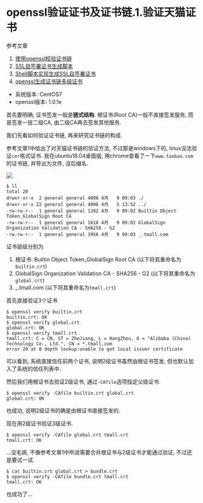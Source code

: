 # openssl验证证书及证书链.1.验证天猫证书

参考文章

1. [使用openssl校验证书链](http://www.zeali.net/entry/532)
2. [SSL自签署证书生成脚本](http://www.zeali.net/entry/532)
3. [Shell脚本实现生成SSL自签署证书](http://www.jb51.net/article/60371.htm)
4. [openssl生成证书链多级证书](http://www.cnblogs.com/gsls200808/p/4502044.html)

- 系统版本: CentOS7
- openssl版本: 1.0.1e

首先要明确, 证书签发一般是**链式结构**. 根证书(Root CA)一般不直接签发服务, 而是签发一层二级CA, 由二级CA再去签发其他服务. 

我们先看如何验证证书链, 再来研究证书链的构成.

参考文章1中给出了对天猫证书链的验证方法, 不过那是windows下的, linux没法验证`cer`格式证书. 我在ubuntu16.04桌面版, 用chrome查看了一下`www.taobao.com`的证书链, 并导出为文件, 没后缀名.

![](https://gitee.com/generals-space/gitimg/raw/master/35402934e1075c9050ae5e0c0c498e0c.png)

```console
$ ll
total 20
drwxr-xr-x  2 general general 4096 4月   9 09:03 ./
drwxr-xr-x 22 general general 4096 4月   5 13:52 ../
-rw-rw-r--  1 general general 1282 4月   9 09:02 Builtin Object Token_GlobalSign Root CA
-rw-rw-r--  1 general general 1616 4月   9 09:02 GlobalSign Organization Validation CA - SHA256 - G2
-rw-rw-r--  1 general general 3956 4月   9 09:03 _.tmall.com
```

证书层级分别为

1. 根证书: Builtin Object Token_GlobalSign Root CA (以下将其重命名为`builtin.crt`)
2. GlobalSign Organization Validation CA - SHA256 - G2 (以下将其重命名为`global.crt`)
3. _.tmall.com (以下将其重命名为`tmall.crt`)

首先直接验证3个证书

```console
$ openssl verify builtin.crt 
builtin.crt: OK
$ openssl verify global.crt 
global.crt: OK
$ openssl verify tmall.crt 
tmall.crt: C = CN, ST = ZheJiang, L = HangZhou, O = "Alibaba (China) Technology Co., Ltd.", CN = *.tmall.com
error 20 at 0 depth lookup:unable to get local issuer certificate
```

可以看到, 系统直接信任前两个证书, 说明2级证书虽然由根证书签发, 但也默认加入了系统的信任列表中. 

然后我们用根证书去验证2级证书, 通过`-CAfile`选项指定父级证书.

```console
$ openssl verify -CAfile builtin.crt global.crt 
global.crt: OK
```

也成功, 说明2级证书的确是由根证书直接签发的.

现在用2级证书验证3级证书.

```console
$ openssl verify -CAfile global.crt tmall.crt 
tmall.crt: OK
```

...没毛病, 不像参考文章1中所说需要合并根证书与2级证书才能通过验证, 不过还是要试一试.

```console
$ cat builtin.crt global.crt > bundle.crt
$ openssl verify -CAfile bundle.crt tmall.crt 
tmall.crt: OK
```

也成功了...
